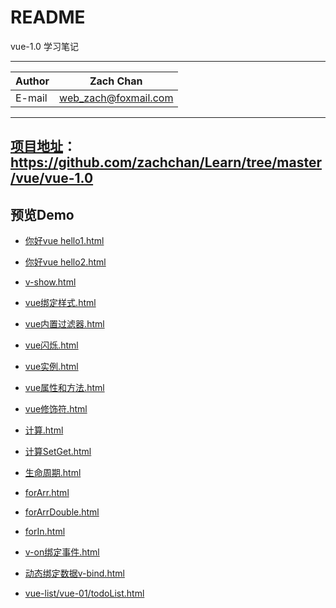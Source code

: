 ﻿README
===========================
vue-1.0 学习笔记 


****
	
|Author|Zach Chan|
|---|---
|E-mail|web_zach@foxmail.com




****

## [项目地址](https://github.com/zachchan/Learn/tree/master/vue/vue-1.0)：https://github.com/zachchan/Learn/tree/master/vue/vue-1.0



## 预览Demo
* [你好vue hello1.html](http://htmlpreview.github.com/?https://github.com/zachchan/Learn/blob/master/vue/vue-1.0/hello1.html)
* [你好vue hello2.html](http://htmlpreview.github.com/?https://github.com/zachchan/Learn/blob/master/vue/vue-1.0/hello2.html)
* [v-show.html](http://htmlpreview.github.com/?https://github.com/zachchan/Learn/blob/master/vue/vue-1.0/v-show.html)
* [vue绑定样式.html](http://htmlpreview.github.com/?https://github.com/zachchan/Learn/blob/master/vue/vue-1.0/v-on%E7%BB%91%E5%AE%9A%E4%BA%8B%E4%BB%B6.html)
* [vue内置过滤器.html](http://htmlpreview.github.com/?https://github.com/zachchan/Learn/blob/master/vue/vue-1.0/vue%E5%86%85%E7%BD%AE%E8%BF%87%E6%BB%A4%E5%99%A8.html)
* [vue闪烁.html](http://htmlpreview.github.com/?https://github.com/zachchan/Learn/blob/master/vue/vue-1.0/vue%E9%97%AA%E7%83%81.html)
* [vue实例.html](http://htmlpreview.github.com/?https://github.com/zachchan/Learn/blob/master/vue/vue-1.0/vue%E5%AE%9E%E4%BE%8B.html)
* [vue属性和方法.html](http://htmlpreview.github.com/?https://github.com/zachchan/Learn/blob/master/vue/vue-1.0/vue%E5%B1%9E%E6%80%A7%E5%92%8C%E6%96%B9%E6%B3%95.html)
* [vue修饰符.html](http://htmlpreview.github.com/?https://github.com/zachchan/Learn/blob/master/vue/vue-1.0/vue%E4%BF%AE%E9%A5%B0%E7%AC%A6.html)
* [计算.html](http://htmlpreview.github.com/?https://github.com/zachchan/Learn/blob/master/vue/vue-1.0/%E8%AE%A1%E7%AE%97.html)
* [计算SetGet.html](http://htmlpreview.github.com/?https://github.com/zachchan/Learn/blob/master/vue/vue-1.0/%E8%AE%A1%E7%AE%97.html)
* [生命周期.html](http://htmlpreview.github.com/?https://github.com/zachchan/Learn/blob/master/vue/vue-1.0/%E7%94%9F%E5%91%BD%E5%91%A8%E6%9C%9F.html)
* [forArr.html](http://htmlpreview.github.com/?https://github.com/zachchan/Learn/blob/master/vue/vue-1.0/forArr.html)
* [forArrDouble.html](http://htmlpreview.github.com/?https://github.com/zachchan/Learn/blob/master/vue/vue-1.0/forArrDouble.html)
* [forIn.html](http://htmlpreview.github.com/?https://github.com/zachchan/Learn/blob/master/vue/vue-1.0/forIn.html)
* [v-on绑定事件.html](http://htmlpreview.github.com/?https://github.com/zachchan/Learn/blob/master/vue/vue-1.0/v-on%E7%BB%91%E5%AE%9A%E4%BA%8B%E4%BB%B6.html)
* [动态绑定数据v-bind.html](http://htmlpreview.github.com/?https://github.com/zachchan/Learn/blob/master/vue/vue-1.0/%E5%8A%A8%E6%80%81%E7%BB%91%E5%AE%9A%E6%95%B0%E6%8D%AEv-bind.html)

* [vue-list/vue-01/todoList.html](http://htmlpreview.github.com/?https://github.com/zachchan/Learn/blob/master/vue/vue-1.0/vue-list/vue-01/todoList.html)

